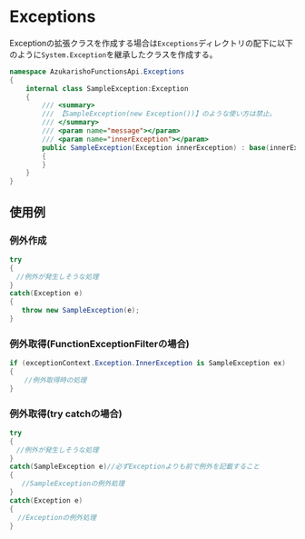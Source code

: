 # Exceptions
Exceptionの拡張クラスを作成する場合は`Exceptions`ディレクトリの配下に以下のように`System.Exception`を継承したクラスを作成する。
```CS
namespace AzukarishoFunctionsApi.Exceptions
{
    internal class SampleException:Exception
    {
        /// <summary>
        /// 【SampleException(new Exception())】のような使い方は禁止。
        /// </summary>
        /// <param name="message"></param>
        /// <param name="innerException"></param>
        public SampleException(Exception innerException) : base(innerException.Message, innerException)
        {
        }
    }
}
```
## 使用例
### 例外作成
```CS
try
{
　//例外が発生しそうな処理
}
catch(Exception e)
{
   throw new SampleException(e);
}
```

### 例外取得(FunctionExceptionFilterの場合)
```CS
if (exceptionContext.Exception.InnerException is SampleException ex)
{
  　//例外取得時の処理
}
```

### 例外取得(try catchの場合)
```CS
try
{
　//例外が発生しそうな処理
}
catch(SampleException e)//必ずExceptionよりも前で例外を記載すること
{
   //SampleExceptionの例外処理 
}
catch(Exception e)
{
  //Exceptionの例外処理
}
```
